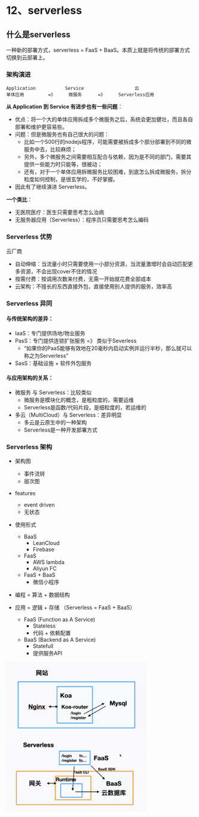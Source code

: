 # 12、serverless

## 什么是serverless

一种新的部署方式，serverless = FaaS + BaaS。本质上就是将传统的部署方式切换到云部署上。

### 架构演进
```
Application           Service                   云
单体应用         =》     微服务      =》     Serverless应用
```

**从 Application 到 Service 有进步也有一些问题**：
- 优点：将一个大的单体应用拆成多个微服务之后，系统会更加健壮，而且各自部署和维护更容易些。
- 问题：但是微服务也有自己很大的问题：
    - 比如一个500行的nodejs程序，可能需要被拆成多个部分部署到不同的微服务中去，比较麻烦；
    - 另外，多个微服务之间需要相互配合与依赖，因为是不同的部门，需要其提供一些能力时只能等，很被动；
    - 还有，对于一个单体应用拆微服务比较困难，到底怎么拆成微服务，拆分粒度如何控制，是很玄学的，不好掌握。
- 因此有了继续演进 Serverless。


**一个类比**：
- 无医院医疗：医生只需要思考怎么治病
- 无服务器应用（Serverless）：程序员只需要思考怎么编码


### Serverless 优势

云厂商
- 自动伸缩：当流量小时只需要使用一小部分资源，当流量激增时会自动匹配更多资源，不会出现cover不住的情况
- 按需付费：按调用次数来付费，无需一开始就花费全部成本
- 云架构：不擅长的东西直接外包，直接使用别人提供的服务，效率高


### Serverless 异同

#### 与传统架构的差异：
- IaaS：专门提供场地/物业服务
- PasS：专门提供连锁扩张服务  =》 类似于Severless
    - “如果你的PaaS能够有效地在20毫秒内启动实例并运行半秒，那么就可以称之为Serverless”
- SasS：基础设施 + 软件外包服务


#### 与应用架构的关系：
- 微服务 与 Serverless：比较类似
    - 微服务是模块化的概念，是粗粒度的，需要运维
    - Serverless是函数/代码片段，是细粒度的，若运维的
- 多云（MultiCloud）与 Serverless：差异明显
    - 多云是云原生中的一种架构
    - Serverless是一种开发部署方式


### Serverless 架构

- 架构图
    - 事件流转
    - 层次图
- features
    - event driven
    - 无状态
- 使用形式
    - BaaS
        - LeanCloud
        - Firebase
    - FaaS
        - AWS lambda
        - Aliyun FC
    - FaaS + BaaS
        - 微信小程序


- 编程 = 算法 + 数据结构
- 应用 = 逻辑 + 存储 （Serverless = FaaS + BaaS）
    - FaaS (Function as A Service)
        - Stateless
        - 代码 + 依赖配置
    - BaaS (Backend as A Service)
        - Statefull
        - 提供服务API

<img src="./images/FaaS_BaaS.png" title="FaaS_BaaS" alt="FaaS_BaaS" height="400" />


